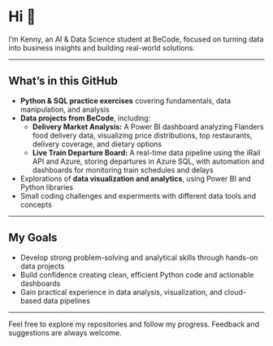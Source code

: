 # Hi 👋

I’m Kenny, an AI & Data Science student at BeCode, focused on turning data into business insights and building real-world  solutions.

---

## What’s in this GitHub

- **Python & SQL practice exercises** covering fundamentals, data manipulation, and analysis
- **Data projects from BeCode**, including:
  - **Delivery Market Analysis:** A Power BI dashboard analyzing Flanders food delivery data, visualizing price distributions, top restaurants, delivery coverage, and dietary options
  - **Live Train Departure Board:** A real-time data pipeline using the iRail API and Azure, storing departures in Azure SQL, with automation and dashboards for monitoring train schedules and delays
- Explorations of **data visualization and analytics**, using Power BI and Python libraries
- Small coding challenges and experiments with different data tools and concepts

---

## My Goals

- Develop strong problem-solving and analytical skills through hands-on data projects
- Build confidence creating clean, efficient Python code and actionable dashboards
- Gain practical experience in data analysis, visualization, and cloud-based data pipelines

---

Feel free to explore my repositories and follow my progress. Feedback and suggestions are always welcome.
